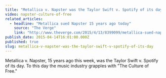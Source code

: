 ```yaml
---
title: "Metallica v. Napster was the Taylor Swift v. Spotify of its day"
video: napster-culture-of-free
related_articles:
  - headline: "Metallica sued Napster 15 years ago today"
    source: "The Verge"
    link: "http://www.theverge.com/2015/4/13/8399099/metallica-sued-napster-15-years-ago-today"
publish_date: 2015-04-14T16:01:00.000Z
published: true
slug: metallica-v-napster-was-the-taylor-swift-v-spotify-of-its-day
---
```

Metallica v. Napster, 15 years ago this week, was the Taylor Swift v. Spotify of its day. To this day the music industry grapples with "The Culture of Free."

